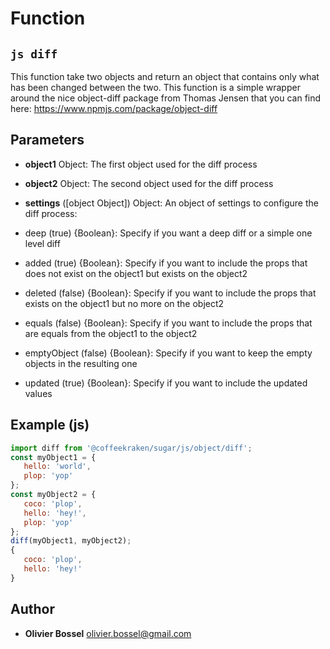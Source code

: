 
# Function


## ```js diff ```


This function take two objects and return an object that contains only what has been changed between the two.
This function is a simple wrapper around the nice object-diff package from Thomas Jensen that you can find here: https://www.npmjs.com/package/object-diff

## Parameters

- **object1**  Object: The first object used for the diff process

- **object2**  Object: The second object used for the diff process

- **settings** ([object Object]) Object: An object of settings to configure the diff process:
- deep (true) {Boolean}: Specify if you want a deep diff or a simple one level diff
- added (true) {Boolean}: Specify if you want to include the props that does not exist on the object1 but exists on the object2
- deleted (false) {Boolean}: Specify if you want to include the props that exists on the object1 but no more on the object2
- equals (false) {Boolean}: Specify if you want to include the props that are equals from the object1 to the object2
- emptyObject (false) {Boolean}: Specify if you want to keep the empty objects in the resulting one
- updated (true) {Boolean}: Specify if you want to include the updated values


## Example (js)

```js
import diff from '@coffeekraken/sugar/js/object/diff';
const myObject1 = {
   hello: 'world',
   plop: 'yop'
};
const myObject2 = {
   coco: 'plop',
   hello: 'hey!',
   plop: 'yop'
};
diff(myObject1, myObject2);
{
   coco: 'plop',
   hello: 'hey!'
}
```


## Author
- **Olivier Bossel** <a href="mailto:olivier.bossel@gmail.com">olivier.bossel@gmail.com</a> 



